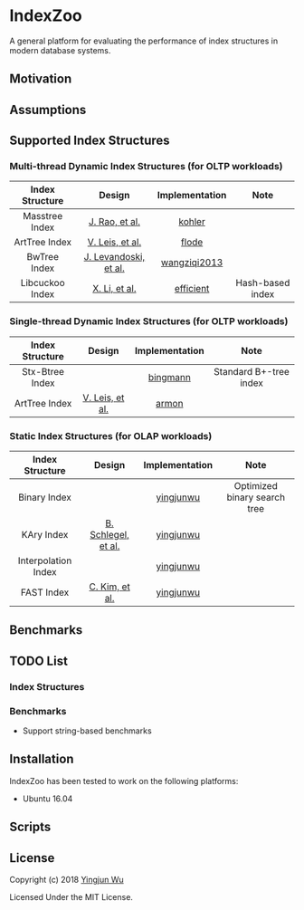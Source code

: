 # IndexZoo

A general platform for evaluating the performance of index structures in modern database systems.

## Motivation



## Assumptions


## Supported Index Structures

### Multi-thread Dynamic Index Structures (for OLTP workloads)

| Index Structure | Design | Implementation | Note  |
|:---------------:|:------:|:-----------------------:|:-----:|
| Masstree Index  | [J. Rao, et al.](https://dl.acm.org/citation.cfm?id=2168855) | [kohler](https://github.com/kohler/masstree-beta)                   | |
| ArtTree Index   | [V. Leis, et al.](https://dl.acm.org/citation.cfm?id=2933349.2933352) | [flode](https://github.com/flode/ARTSynchronized) | |
| BwTree Index    | [J. Levandoski, et al.](https://dl.acm.org/citation.cfm?id=2510649.2511251) | [wangziqi2013](https://github.com/wangziqi2013/BwTree) | |
| Libcuckoo Index | [X. Li, et al.](https://dl.acm.org/citation.cfm?id=2592820) | [efficient](https://github.com/efficient/libcuckoo) | Hash-based index |

### Single-thread Dynamic Index Structures (for OLTP workloads)

| Index Structure | Design | Implementation | Note  |
|:---------------:|:------:|:-----------------------:|:-----:|
| Stx-Btree Index |  | [bingmann](https://github.com/bingmann/stx-btree) | Standard B+-tree index |
| ArtTree Index   | [V. Leis, et al.](https://db.in.tum.de/~leis/papers/ART.pdf) | [armon](https://github.com/armon/libart)                   | |

### Static Index Structures (for OLAP workloads)

| Index Structure     | Design | Implementation | Note  |
|:-------------------:|:------:|:-----------------------:|:-----:|
| Binary Index        | | [yingjunwu]() | Optimized binary search tree |
| KAry Index          | [B. Schlegel, et al.](https://dl.acm.org/citation.cfm?id=1565705) | [yingjunwu]() | |
| Interpolation Index | | [yingjunwu]() | |
| FAST Index          | [C. Kim, et al.](https://dl.acm.org/citation.cfm?id=1807206) | [yingjunwu]() | |

## Benchmarks

## TODO List

### Index Structures



### Benchmarks
- Support string-based benchmarks

## Installation

IndexZoo has been tested to work on the following platforms:

- Ubuntu 16.04

## Scripts



## License

Copyright (c) 2018 [Yingjun Wu](https://yingjunwu.github.io/)

Licensed Under the MIT License.

